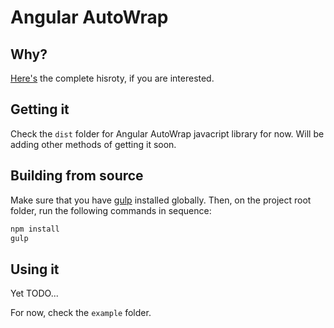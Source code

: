 # Angular AutoWrap

## Why?
[Here's](http://zpbappi.com/angular-autowrap-validation-and-control-template/) the complete hisroty, if you are interested.

## Getting it
Check the `dist` folder for Angular AutoWrap javacript library for now. 
Will be adding other methods of getting it soon.

## Building from source
Make sure that you have [gulp](https://github.com/gulpjs/gulp/blob/master/docs/getting-started.md) installed globally. 
Then, on the project root folder, run the following commands in sequence:
```sh
npm install
gulp
```

## Using it
Yet TODO...

For now, check the `example` folder.